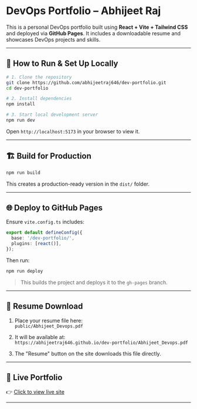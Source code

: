 # DevOps Portfolio – Abhijeet Raj

This is a personal DevOps portfolio built using **React + Vite + Tailwind CSS** and deployed via **GitHub Pages**. It includes a downloadable resume and showcases DevOps projects and skills.

---

## 🚀 How to Run & Set Up Locally

```bash
# 1. Clone the repository
git clone https://github.com/abhijeetraj646/dev-portfolio.git
cd dev-portfolio

# 2. Install dependencies
npm install

# 3. Start local development server
npm run dev
```

Open `http://localhost:5173` in your browser to view it.

---

## 🏗️ Build for Production

```bash
npm run build
```

This creates a production-ready version in the `dist/` folder.

---

## 🌐 Deploy to GitHub Pages

Ensure `vite.config.ts` includes:

```ts
export default defineConfig({
  base: '/dev-portfolio/',
  plugins: [react()],
});
```

Then run:

```bash
npm run deploy
```

> This builds the project and deploys it to the `gh-pages` branch.

---

## 📄 Resume Download

1. Place your resume file here:  
   `public/Abhijeet_Devops.pdf`

2. It will be available at:  
   `https://abhijeetraj646.github.io/dev-portfolio/Abhijeet_Devops.pdf`

3. The "Resume" button on the site downloads this file directly.

---

## 🔗 Live Portfolio

👉 [Click to view live site](https://abhijeetraj646.github.io/dev-portfolio/)

---
